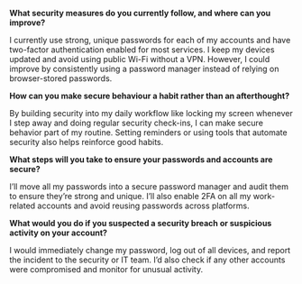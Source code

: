 **What security measures do you currently follow, and where can you improve?**

I currently use strong, unique passwords for each of my accounts and have two-factor authentication enabled for most services. I keep my devices updated and avoid using public Wi-Fi without a VPN. However, I could improve by consistently using a password manager instead of relying on browser-stored passwords.

**How can you make secure behaviour a habit rather than an afterthought?**

By building security into my daily workflow like locking my screen whenever I step away and doing regular security check-ins, I can make secure behavior part of my routine. Setting reminders or using tools that automate security also helps reinforce good habits.

**What steps will you take to ensure your passwords and accounts are secure?**

I’ll move all my passwords into a secure password manager and audit them to ensure they’re strong and unique. I’ll also enable 2FA on all my work-related accounts and avoid reusing passwords across platforms.

**What would you do if you suspected a security breach or suspicious activity on your account?**

I would immediately change my password, log out of all devices, and report the incident to the security or IT team. I’d also check if any other accounts were compromised and monitor for unusual activity.

